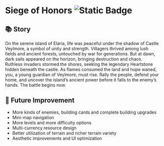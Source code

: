 # Siege of Honors ![Static Badge](https://img.shields.io/badge/Unity-RTS-blue)
## 📚 Story
  On the serene island of Elaria, life was peaceful under the shadow of Castle Veylmore, a symbol of unity and strength. Villagers thrived among lush fields and ancient forests, untouched by war for generations. But at dawn, dark sails appeared on the horizon, bringing destruction and chaos. Ruthless invaders stormed the shores, seeking the legendary Heartstone hidden beneath the castle. As flames consumed the land and hope waned, you, a young guardian of Veylmore, must rise. Rally the people, defend your home, and uncover the island’s ancient power before it falls to the enemy’s hands. The battle begins now.

## 🚀 Future Improvement
- More kinds of enemies, building cards and complete building upgrades
- Mini-map navigation
- More levels and more difficulty options
- Multi-currency resource design
- Better utilization of terrain and richer terrain variety
- Aesthetic improvements and UI optimization
